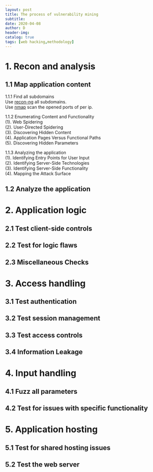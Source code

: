 ```yaml
--- 
layout: post
title: The process of vulnerability mining 
subtitle:
date: 2020-04-08
author: D
header-img:
catalog: true
tags: [web hacking,methodology]
---
```


# 1. Recon and analysis
## 1.1 Map application content
1.1.1 Find all subdomains<br>
Use [recon-ng](https://dm116.github.io/2020/01/23/recon-ng/) all subdomains.<br>
Use [nmap](https://dm116.github.io/2020/01/29/nmap/) scan the opened ports of per ip.

1.1.2 Enumerating Content and Functionality<br>
(1). Web Spidering<br>
(2). User-Directed Spidering<br>
(3). Discovering Hidden Content<br>
(4). Application Pages Versus Functional Paths<br>
(5). Discovering Hidden Parameters<br>

1.1.3 Analyzing the application<br>
(1). Identifying Entry Points for User Input<br>
(2). Identifying Server-Side Technologies<br>
(3). Identifying Server-Side Functionality<br>
(4). Mapping the Attack Surface<br>

## 1.2 Analyze the application

# 2. Application logic
## 2.1 Test client-side controls
## 2.2 Test for logic flaws
## 2.3 Miscellaneous Checks

# 3. Access handling
## 3.1 Test authentication
## 3.2 Test session management
## 3.3 Test access controls
## 3.4 Information Leakage

# 4. Input handling
## 4.1 Fuzz all parameters
## 4.2 Test for issues with specific functionality

# 5. Application hosting
## 5.1 Test for shared hosting issues
## 5.2 Test the web server

